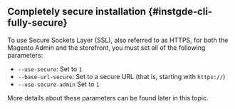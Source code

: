 ## Completely secure installation {#instgde-cli-fully-secure}

To use Secure Sockets Layer (SSL), also referred to as HTTPS, for both the Magento Admin and the storefront, you must set all of the following parameters:

*	`--use-secure`: Set to `1`
*	`--base-url-secure`: Set to a secure URL (that is, starting with `https://`)
*	`--use-secure-admin` Set to `1`

More details about these parameters can be found later in this topic.
